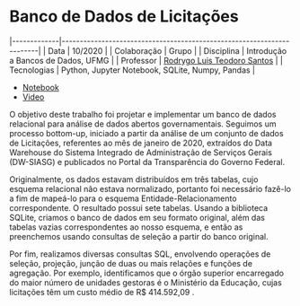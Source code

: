# Banco de Dados de Licitações


|-------------|-----------------------------------------------------------------------|
| Data        | 10/2020                                                               |
| Colaboração | Grupo                                                                 |
| Disciplina  | Introdução a Bancos de Dados, UFMG                                    |
| Professor   | [Rodrygo Luis Teodoro Santos](http://lattes.cnpq.br/1162362624079364) |
| Tecnologias | Python, Jupyter Notebook, SQLite, Numpy, Pandas                       |

- [Notebook](https://github.com/helenapato/helenapato.github.io/blob/main/projetos/licitacoes/TP2_IBD_Notebook.ipynb)
- [Video](https://www.youtube.com/watch?v=Kt4Wm4tGM44&feature=youtu.be)

O objetivo deste trabalho foi projetar e implementar um banco de dados relacional para análise de dados abertos governamentais. Seguimos um processo bottom-up, iniciado a partir da análise de um conjunto de dados de Licitações, referentes ao mês de janeiro de 2020, extraídos do Data Warehouse do Sistema Integrado de Administração de Serviços Gerais (DW-SIASG) e publicados no Portal da Transparência do Governo Federal.

Originalmente, os dados estavam distribuídos em três tabelas, cujo esquema relacional não estava normalizado, portanto foi necessário fazê-lo a fim de mapeá-lo para o esquema Entidade-Relacionamento correspondente. O resultado possui sete tabelas. Usando a biblioteca SQLite, criamos o banco de dados em seu formato original, além das tabelas vazias correspondentes ao nosso esquema, e então as preenchemos usando consultas de seleção a partir do banco original. 

Por fim, realizamos diversas consultas SQL, envolvendo operações de seleção, projeção, junção de duas ou mais relações e funções de agregação. Por exemplo, identificamos que o órgão superior encarregado do maior número de unidades gestoras é o Ministério da Educação, cujas licitações têm um custo médio de R$ 414.592,09 .